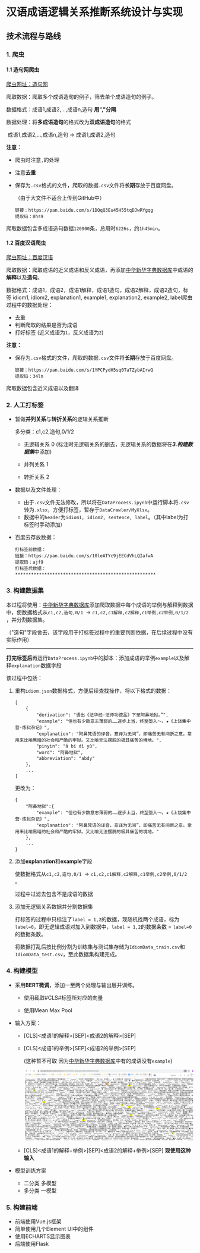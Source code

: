 # 汉语成语逻辑关系推断系统设计与实现

## 技术流程与路线

### 1. 爬虫

#### 1.1 造句网爬虫

[爬虫网址：造句网](https://zaojv.com/wordcy.html)

爬取数据：爬取多个成语造句的例子，筛去单个成语造句的例子。

数据格式：成语1,成语2,...,成语n,造句 **用","分隔**

数据处理：将**多成语造句**的格式改为**双成语造句**的格式

​						成语1,成语2,...,成语n,造句 -> 成语1,成语2,造句

**注意：**

* 爬虫时注意`,`的处理

* 注意**去重**

* 保存为`.csv`格式的文件，爬取的数据`.csv`文件将**长期**存放于百度网盘。

  （由于大文件不适合上传到GitHub中）

  ```
  链接：https://pan.baidu.com/s/1DQqQ3Eu45H55tqDJwRYgqg
  提取码：8hs9
  ```

爬取数据包含多成语造句数据`120900`条，总用时`6226s`，约`1h45min`。

#### 1.2 百度汉语爬虫

[爬虫网址：百度汉语](https://hanyu.baidu.com)

爬取数据：爬取成语的近义成语和反义成语，再添加[中华新华字典数据库](https://github.com/pwxcoo/chinese-xinhua)中成语的**解释**以及**造句**。

数据格式：成语1，成语2，成语1解释，成语1造句，成语2解释，成语2造句，标签
		             idiom1, idiom2, explanation1, example1, explanation2, example2, label
​爬虫过程中的数据处理：

* 去重
* 判断爬取的结果是否为成语
* 打好标签 (近义成语为`1`，反义成语为`2`)

**注意：**

* 保存为`.csv`格式的文件，爬取的数据`.csv`文件将**长期**存放于百度网盘。

  ```
  链接：https://pan.baidu.com/s/1YPCPydH5sq0TaTZybAIrwQ 
  提取码：34ln
  ```

爬取数据包含近义成语以及翻译



### 2. 人工打标签

* 暂做**并列关系**与**转折关系**的逻辑关系推断

  多分类：c1,c2,造句,0/1/2
  
  * 无逻辑关系 0 (标注时无逻辑关系的删去，无逻辑关系的数据将在***3.构建数据集***中添加)
  
  * 并列关系     1
  * 转折关系     2
  
* 数据以及文件处理：

  * 由于`.csv`文件无法修改，所以将在`DataProcess.ipynb`中运行脚本将`.csv`转为`.xlsx`，方便打标签，暂存于`DataCrawler/MyXlsx`。
  * 数据中的`header`为`idiom1, idiom2, sentence, label`。（其中label为打标签时手动添加）

* 百度云存放数据：

  ```
  打标签前数据：
  链接：https://pan.baidu.com/s/10leATYc9jEECdVhLQIafwA 
  提取码：ajf9
  打标签后数据：
  *****************************************************
  ```

  

### 3. 构建数据集

本过程将使用：[中华新华字典数据库](https://github.com/pwxcoo/chinese-xinhua)添加爬取数据中每个成语的举例与解释到数据中，使数据格式从`c1,c2,造句,0/1 `-> `c1,c2,c1解释,c2解释,c1举例,c2举例,0/1/2` ，并分割数据集。

（"造句"字段舍去，该字段用于打标签过程中的重要判断依据，在后续过程中没有实际作用）

---

**打完标签后**再运行`DataProcess.ipynb`中的脚本：添加成语的举例`example`以及解释`explanation`数据字段

该过程中包括：

1. 重构`idiom.json`数据格式，方便后续查找操作，将以下格式的数据：

    ```
    [
        {
            "derivation": "语出《法华经·法师功德品》下至阿鼻地狱。”",
            "example": "但也有少数意志薄弱的……逐步上当，终至堕入～。★《上饶集中营·炼狱杂记》",
            "explanation": "阿鼻梵语的译音，意译为无间”，即痛苦无有间断之意。常用来比喻黑暗的社会和严酷的牢狱。又比喻无法摆脱的极其痛苦的境地。",
            "pinyin": "ā bí dì yù",
            "word": "阿鼻地狱",
            "abbreviation": "abdy"
        },
        ...
    ]
    ```

    更改为：

    ```
    {
        "阿鼻地狱":{
            "example": "但也有少数意志薄弱的……逐步上当，终至堕入～。★《上饶集中营·炼狱杂记》",
            "explanation": "阿鼻梵语的译音，意译为无间”，即痛苦无有间断之意。常用来比喻黑暗的社会和严酷的牢狱。又比喻无法摆脱的极其痛苦的境地。"
        },
        ...
    }
    ```

2. 添加**explanation**和**example**字段

   使数据格式从`c1,c2,造句,0/1 `-> `c1,c2,c1解释,c2解释,c1举例,c2举例,0/1/2` 。

   过程中过滤去包含不是成语的数据

3. 添加无逻辑关系数据并分割数据集

   打标签的过程中只标注了`label = 1,2`的数据，现随机找两个成语，标为`label=0`，即无逻辑成语对加入到数据中，`label = 1,2`的数据条数 = `label=0`的数据条数。

   将数据打乱后按比例分割为训练集与测试集存储为`IdiomData_train.csv`和`IdiomData_test.csv`，至此数据集构建完成。

   

### 4. 构建模型

* 采用**BERT微调**，添加一至两个处理与输出层并训练。

  * 使用截取#CLS#标签所对应的向量

  * 使用Mean Max Pool

* 输入方案：

  * [CLS]<成语1的解释>[SEP]<成语2的解释>[SEP]

  * [CLS]<成语1的举例>[SEP]<成语2的举例>[SEP]

    (这种暂不可取 因为[中华新华字典数据库](https://github.com/pwxcoo/chinese-xinhua)中有的成语没有`example`)

    ![数据问题](./img/README-1.png)

  * [CLS]<成语1的解释+举例>[SEP]<成语2的解释+举例>[SEP] **现使用这种输入**

* 模型训练方案
  * 二分类 多模型
  * 多分类 一模型

### 5.  构建前端

* 前端使用Vue.js框架
* 简单使用几个Element UI中的组件
* 使用ECHARTS显示图表
* 后端使用Flask